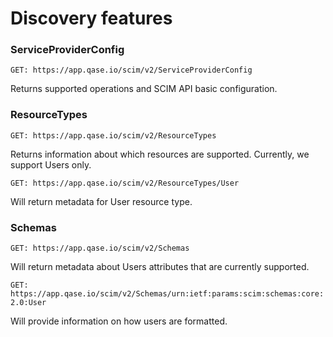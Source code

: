 # Discovery features

### ServiceProviderConfig

`GET: https://app.qase.io/scim/v2/ServiceProviderConfig`

Returns supported operations and SCIM API basic configuration.

### ResourceTypes

`GET: https://app.qase.io/scim/v2/ResourceTypes`

Returns information about which resources are supported. Currently, we support Users only.

`GET: https://app.qase.io/scim/v2/ResourceTypes/User`

Will return metadata for User resource type.

### Schemas

`GET: https://app.qase.io/scim/v2/Schemas`

Will return metadata about Users attributes that are currently supported.

`GET: https://app.qase.io/scim/v2/Schemas/urn:ietf:params:scim:schemas:core:2.0:User`

Will provide information on how users are formatted.
